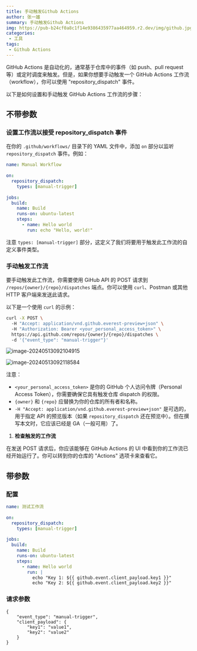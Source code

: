```yaml
---
title: 手动触发Github Actions
author: 张一雄
summary: 手动触发Github Actions
img: https://pub-b24cf0a8c1f14e9386435977aa464959.r2.dev/img/github.jpg
categories:
 - 工具
tags:
 - Github Actions
---
```




GitHub Actions 是自动化的，通常基于仓库中的事件（如 push、pull request 等）或定时调度来触发。但是，如果你想要手动触发一个 GitHub Actions 工作流（workflow），你可以使用 "repository_dispatch" 事件。

以下是如何设置和手动触发 GitHub Actions 工作流的步骤：

## 不带参数

### 设置工作流以接受 repository_dispatch 事件

在你的 `.github/workflows/` 目录下的 YAML 文件中，添加 `on` 部分以监听 `repository_dispatch` 事件。例如：

```yaml
name: Manual Workflow  
  
on:  
  repository_dispatch:  
    types: [manual-trigger]  
  
jobs:  
  build:  
    name: Build  
    runs-on: ubuntu-latest  
    steps:  
      - name: Hello world  
        run: echo "Hello, world!"
```

注意 `types: [manual-trigger]` 部分，这定义了我们将要用于触发此工作流的自定义事件类型。

### 手动触发工作流

要手动触发此工作流，你需要使用 GiHub API 的 POST 请求到 `/repos/{owner}/{repo}/dispatches` 端点。你可以使用 `curl`、Postman 或其他 HTTP 客户端来发送此请求。

以下是一个使用 `curl` 的示例：

```bash
curl -X POST \  
  -H "Accept: application/vnd.github.everest-preview+json" \  
  -H "Authorization: Bearer <your_personal_access_token>" \  
  https://api.github.com/repos/{owner}/{repo}/dispatches \  
  -d '{"event_type": "manual-trigger"}'
```

![image-20240513092104915](https://pub-b24cf0a8c1f14e9386435977aa464959.r2.dev/img/20240513092107.png)

![image-20240513092118584](https://pub-b24cf0a8c1f14e9386435977aa464959.r2.dev/img/20240513092120.png)

注意：

- `<your_personal_access_token>` 是你的 GitHub 个人访问令牌（Personal Access Token），你需要确保它具有触发仓库 dispatch 的权限。
- `{owner}` 和 `{repo}` 应替换为你的仓库的所有者和名称。
- `-H "Accept: application/vnd.github.everest-preview+json"` 是可选的，用于指定 API 的预览版本（如果 `repository_dispatch` 还在预览中）。但在撰写本文时，它应该已经是 GA（一般可用）了。

1. **检查触发的工作流**

在发送 POST 请求后，你应该能够在 GitHub Actions 的 UI 中看到你的工作流已经开始运行了。你可以转到你的仓库的 "Actions" 选项卡来查看它。

## 带参数

### 配置

```yml
name: 测试工作流
  
on:  
  repository_dispatch:  
    types: [manual-trigger]
  
jobs:  
  build:  
    name: Build  
    runs-on: ubuntu-latest  
    steps:  
      - name: Hello world  
        run: |  
          echo "Key 1: ${{ github.event.client_payload.key1 }}"  
          echo "Key 2: ${{ github.event.client_payload.key2 }}"
```

### 请求参数

```
{
    "event_type": "manual-trigger",
    "client_payload": {
        "key1": "value1",
        "key2": "value2"
    }
}
```
